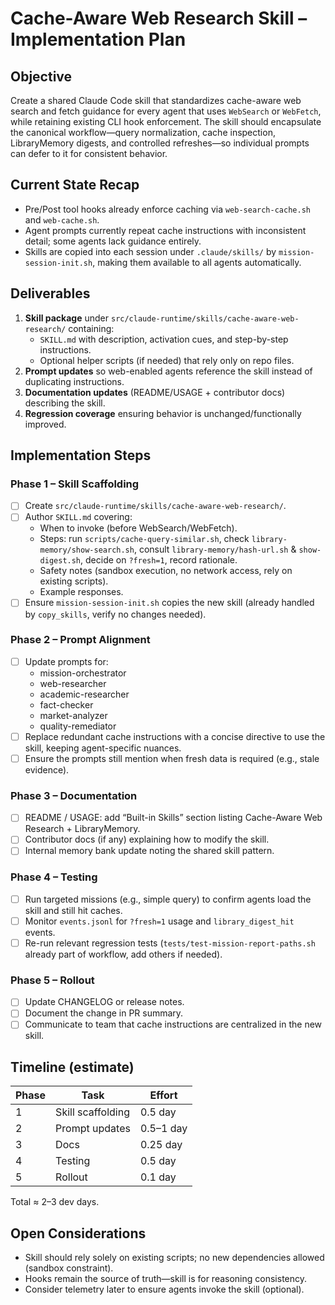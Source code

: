 # Cache-Aware Web Research Skill – Implementation Plan

## Objective

Create a shared Claude Code skill that standardizes cache-aware web search and fetch guidance for every agent that uses `WebSearch` or `WebFetch`, while retaining existing CLI hook enforcement. The skill should encapsulate the canonical workflow—query normalization, cache inspection, LibraryMemory digests, and controlled refreshes—so individual prompts can defer to it for consistent behavior.

## Current State Recap

- Pre/Post tool hooks already enforce caching via `web-search-cache.sh` and `web-cache.sh`.
- Agent prompts currently repeat cache instructions with inconsistent detail; some agents lack guidance entirely.
- Skills are copied into each session under `.claude/skills/` by `mission-session-init.sh`, making them available to all agents automatically.

## Deliverables

1. **Skill package** under `src/claude-runtime/skills/cache-aware-web-research/` containing:
   - `SKILL.md` with description, activation cues, and step-by-step instructions.
   - Optional helper scripts (if needed) that rely only on repo files.
2. **Prompt updates** so web-enabled agents reference the skill instead of duplicating instructions.
3. **Documentation updates** (README/USAGE + contributor docs) describing the skill.
4. **Regression coverage** ensuring behavior is unchanged/functionally improved.

## Implementation Steps

### Phase 1 – Skill Scaffolding
- [ ] Create `src/claude-runtime/skills/cache-aware-web-research/`.
- [ ] Author `SKILL.md` covering:
  - When to invoke (before WebSearch/WebFetch).
  - Steps: run `scripts/cache-query-similar.sh`, check `library-memory/show-search.sh`, consult `library-memory/hash-url.sh` & `show-digest.sh`, decide on `?fresh=1`, record rationale.
  - Safety notes (sandbox execution, no network access, rely on existing scripts).
  - Example responses.
- [ ] Ensure `mission-session-init.sh` copies the new skill (already handled by `copy_skills`, verify no changes needed).

### Phase 2 – Prompt Alignment
- [ ] Update prompts for:
  - mission-orchestrator
  - web-researcher
  - academic-researcher
  - fact-checker
  - market-analyzer
  - quality-remediator
- [ ] Replace redundant cache instructions with a concise directive to use the skill, keeping agent-specific nuances.
- [ ] Ensure the prompts still mention when fresh data is required (e.g., stale evidence).

### Phase 3 – Documentation
- [ ] README / USAGE: add “Built-in Skills” section listing Cache-Aware Web Research + LibraryMemory.
- [ ] Contributor docs (if any) explaining how to modify the skill.
- [ ] Internal memory bank update noting the shared skill pattern.

### Phase 4 – Testing
- [ ] Run targeted missions (e.g., simple query) to confirm agents load the skill and still hit caches.
- [ ] Monitor `events.jsonl` for `?fresh=1` usage and `library_digest_hit` events.
- [ ] Re-run relevant regression tests (`tests/test-mission-report-paths.sh` already part of workflow, add others if needed).

### Phase 5 – Rollout
- [ ] Update CHANGELOG or release notes.
- [ ] Document the change in PR summary.
- [ ] Communicate to team that cache instructions are centralized in the new skill.

## Timeline (estimate)

| Phase | Task | Effort |
|-------|------|--------|
| 1 | Skill scaffolding | 0.5 day |
| 2 | Prompt updates | 0.5–1 day |
| 3 | Docs | 0.25 day |
| 4 | Testing | 0.5 day |
| 5 | Rollout | 0.1 day |

Total ≈ 2–3 dev days.

## Open Considerations
- Skill should rely solely on existing scripts; no new dependencies allowed (sandbox constraint).
- Hooks remain the source of truth—skill is for reasoning consistency.
- Consider telemetry later to ensure agents invoke the skill (optional).
